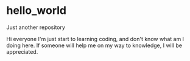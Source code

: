 # hello_world
Just another repository 

Hi everyone
I'm just start to learning coding, and don't know what am I doing here. If someone will help me on my way to knowledge, I will be appreciated.
